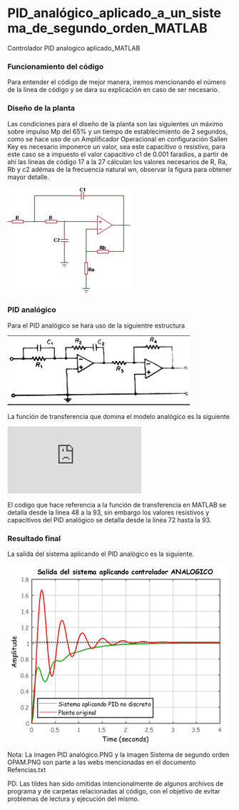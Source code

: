 # PID_analógico_aplicado_a_un_sistema_de_segundo_orden_MATLAB
Controlador PID analogico aplicado_MATLAB
### Funcionamiento del código
Para entender el código de mejor manera, iremos mencionando el número de la linea de código y se dara su explicación en caso de ser necesario.
### Diseño de la planta
Las condiciones para el diseño de la planta son las siguientes un máximo sobre impulso Mp del 65% y un tiempo de establecimiento de 2 segundos, como se hace uso de un Amplificador Operacional en
configuración Sallen Key es necesario imponerce un valor, sea este capacitivo o resistivo, para este caso se a impuesto el valor capacitivo c1 de 0.001 faradios, a partir de ahí las lineas de código 17 a la 27 cálculan los valores necesarios de R, Ra, Rb y c2 adémas de la frecuencia natural wn, observar la figura para obtener mayor detalle.

![](https://github.com/migue-afk/PID_analogico_aplicado_a_un_sistema_de_segundo_orden_MATLAB/blob/master/Imagenes_y_referencias/Sistema%20de%20segundo%20orden%20OPAM.PNG)

### PID analógico

Para el PID analógico se hara uso de la siguientre estructura 

![](https://github.com/migue-afk/PID_analogico_aplicado_a_un_sistema_de_segundo_orden_MATLAB/blob/master/Imagenes_y_referencias/PID%20analogico.PNG)

La función de transferencia que domina el modelo analógico es la siguiente

![](https://latex.codecogs.com/svg.latex?G_%7Bc%7D%28s%29%3D%5Cfrac%7BK_%7Bp%7DT_%7Bd%7DT_%7Bi%7Ds%5E2&plus;K_%7Bp%7DT_%7Bi%7Ds&plus;K_%7Bp%7D%7D%7BT_%7Bi%7Ds%7D)

El codigo que hace referencia a la función de transferencia en MATLAB se detalla desde la linea 48 a la 93, sin embargo los valores resistivos y capacitivos del PID analógico
se detalla desde la linea 72 hasta la 93.

### Resultado final
La salida del sistema aplicando el PID analógico es la siguiente.

![](https://github.com/migue-afk/PID_analogico_aplicado_a_un_sistema_de_segundo_orden_MATLAB/blob/master/Imagenes_y_referencias/Salida%20del%20sistema%20aplicando%20controlador%20ANALOGICO.PNG)


Nota: La imagen PID analógico.PNG y la imagen Sistema de segundo orden OPAM.PNG son parte a las webs mencionadas en el documento Refencias.txt

PD: Las tildes han sido omitidas intencionalmente de algunos archivos de programa y de carpetas relacionadas al código, con el objetivo de evitar problemas de lectura y ejecución del mismo.
